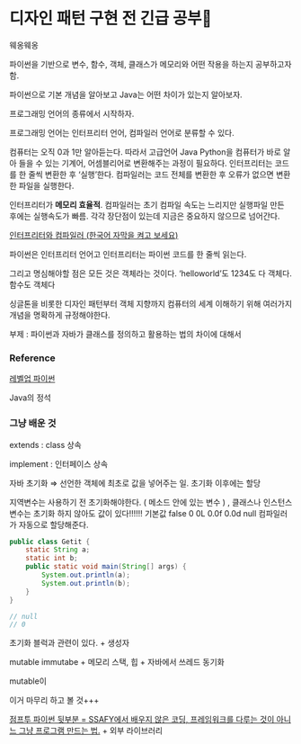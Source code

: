 # 디자인 패턴 구현 전 긴급 공부🚨

웨옹웨옹

파이썬을 기반으로 변수, 함수, 객체, 클래스가 메모리와 어떤 작용을 하는지 공부하고자 함.

파이썬으로 기본 개념을 알아보고 Java는 어떤 차이가 있는지 알아보자.

프로그래밍 언어의 종류에서 시작하자.

프로그래밍 언어는 인터프리터 언어, 컴파일러 언어로 분류할 수 있다.

컴퓨터는 오직 0과 1만 알아듣는다. 따라서 고급언어 Java Python을 컴퓨터가 바로 알아 들을 수 있는 기계어, 어셈블리어로 변환해주는 과정이 필요하다. 인터프리터는 코드를 한 줄씩 변환한 후 ‘실행’한다. 컴파일러는 코드 전체를 변환한 후 오류가 없으면 변환한 파일을 실행한다.

인터프리터가 **메모리 효율적**. 컴파일러는 초기 컴파일 속도는 느리지만 실행파일 만든 후에는 실행속도가 빠름. 각각 장단점이 있는데 지금은 중요하지 않으므로 넘어간다.

[인터프리터와 컴파일러 (한국어 자막을 켜고 보세요)](https://www.youtube.com/watch?v=Dx2tSsd3aFc)

파이썬은 인터프리터 언어고 인터프리터는 파이썬 코드를 한 줄씩 읽는다.

그리고 명심해야할 점은 모든 것은 객체라는 것이다. ‘helloworld’도 1234도 다 객체다. 함수도 객체다

싱글톤을 비롯한 디자인 패턴부터 객체 지향까지 컴퓨터의 세계 이해하기 위해 여러가지 개념을 명확하게 규정해야한다.

부제 : 파이썬과 자바가 클래스를 정의하고 활용하는 법의 차이에 대해서


### 

### Reference

[레벨업 파이썬](https://wikidocs.net/69557)

Java의 정석

### 그냥 배운 것

extends : class 상속

implement : 인터페이스 상속

자바 초기화 ⇒ 선언한 객체에 최초로 값을 넣어주는 일. 초기화 이후에는 할당

지역변수는 사용하기 전 초기화해야한다. ( 메소드 안에 있는 변수 ) , 클래스나 인스턴스 변수는 초기화 하지 않아도 값이 있다!!!!!! 기본값 false 0 0L 0.0f 0.0d null 컴파일러가 자동으로 할당해준다.

```java
public class Getit {
	static String a;
	static int b;
	public static void main(String[] args) {
		System.out.println(a);
		System.out.println(b);
	}
}

// null
// 0
```

초기화 블럭과 관련이 있다. + 생성자

mutable immutabe + 메모리 스택, 힙  + 자바에서 쓰레드 동기화

mutable이 

이거 마무리 하고 볼 것+++

[점프투 파이썬 뒷부분 = SSAFY에서 배우지 않은 코딩, 프레임워크를 다루는 것이 아니느 그냥 프로그램 만드는 법.](https://wikidocs.net/180507)  + 외부 라이브러리
